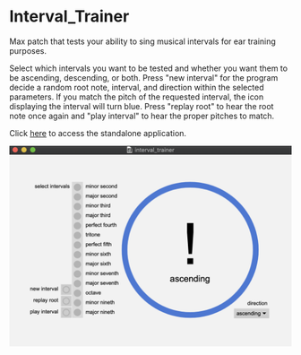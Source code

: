 # Interval_Trainer
Max patch that tests your ability to sing musical intervals for ear training purposes.
 
Select which intervals you want to be tested and whether you want them to be ascending, descending, or both. Press "new interval" for the program decide a random root note, interval, and direction within the selected parameters. If you match the pitch of the requested interval, the icon displaying the interval will turn blue. Press "replay root" to hear the root note once again and "play interval" to hear the proper pitches to match.

Click [here](https://drive.google.com/file/d/1bejpijT7bUv2QrkDIhSz9AiR4IY6CIOp/view?usp=sharing) to access the standalone application.

![alt text](https://github.com/IIVIIIII/Interval_Trainer/blob/main/images/interface.jpg?raw=true)